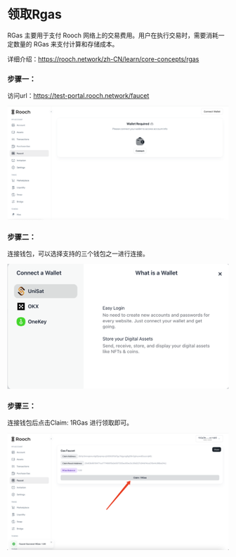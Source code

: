 # 领取Rgas

RGas 主要用于支付 Rooch 网络上的交易费用。用户在执行交易时，需要消耗一定数量的 RGas 来支付计算和存储成本。

详细介绍：https://rooch.network/zh-CN/learn/core-concepts/rgas

### 步骤一：

访问url：https://test-portal.rooch.network/faucet

![image-20250318161156667](./faucet.assets/image-20250318161156667.png)



### 步骤二：

连接钱包，可以选择支持的三个钱包之一进行连接。

![image-20250318161339181](./faucet.assets/image-20250318161339181.png)



### 步骤三：

连接钱包后点击Claim: 1RGas 进行领取即可。

![image-20250318161415293](./faucet.assets/image-20250318161415293.png)

